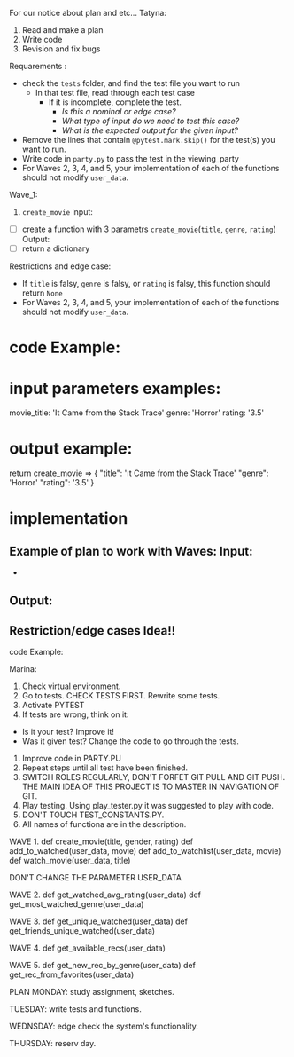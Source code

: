 For our notice about plan and etc... 
Tatyna:
 1. Read and make a plan
 2. Write code
 3. Revision and fix bugs

Requarements :

- check the `tests` folder, and find the test file you want to run
  - In that test file, read through each test case
    - If it is incomplete, complete the test.
        - *Is this a nominal or edge case?*
        - *What type of input do we need to test this case?*
        - *What is the expected output for the given input?*
- Remove the lines that contain `@pytest.mark.skip()` for the test(s) you want to run.
- Write code in `party.py` to pass the test in the viewing_party
- For Waves 2, 3, 4, and 5, your implementation of each of the functions should not modify `user_data`.

Wave_1:
1. `create_movie`
input:

- [ ]  create a function with 3 parametrs `create_movie`(`title`, `genre`, `rating`)
Output:
- [ ]  return a dictionary
  
Restrictions and edge case:

- If `title` is falsy, `genre` is falsy, or `rating` is falsy, this function should return `None`
- For Waves 2, 3, 4, and 5, your implementation of each of the functions should not modify `user_data`.

# code Example:
# input parameters examples: 
movie_title: 'It Came from the Stack Trace'
genre: 'Horror'
rating: '3.5'

# output example:
return create_movie => {
		"title": 'It Came from the Stack Trace'
		"genre": 'Horror'
		"rating": '3.5'
} 

# implementation


Example of plan to work with Waves:
 Input:
-  
- 

Output:
- 

Restriction/edge cases Idea!! 
-
  
code Example:




 Marina:
 1. Check virtual environment.
 2. Go to tests. CHECK TESTS FIRST. Rewrite some tests.
 3. Activate PYTEST
 4. If tests are wrong, think on it: 
 - Is it your test? Improve it! 
 - Was it given test? Change the code to go through the tests.
 1. Improve code in PARTY.PU
 2. Repeat steps until all test have been finished. 
 3. SWITCH ROLES REGULARLY, DON'T FORFET GIT PULL AND GIT PUSH.
    THE MAIN IDEA OF THIS PROJECT IS TO MASTER IN NAVIGATION OF GIT.
 4. Play testing. Using play_tester.py it was suggested to play with code.
 5. DON'T TOUCH TEST_CONSTANTS.PY.
 6.  All names of functiona are in the description. 

 WAVE 1. def create_movie(title, gender, rating)
         def add_to_watched(user_data, movie)
         def add_to_watchlist(user_data, movie)
         def watch_movie(user_data, title)

 DON'T CHANGE THE PARAMETER USER_DATA

 WAVE 2. def get_watched_avg_rating(user_data)
         def get_most_watched_genre(user_data)

 WAVE 3. def get_unique_watched(user_data)
         def get_friends_unique_watched(user_data)

 WAVE 4. def get_available_recs(user_data)

 WAVE 5. def get_new_rec_by_genre(user_data)
         def get_rec_from_favorites(user_data)

PLAN
MONDAY: study assignment, sketches.

TUESDAY: write tests and functions.

WEDNSDAY: edge check the system's functionality.

THURSDAY: reserv day.


